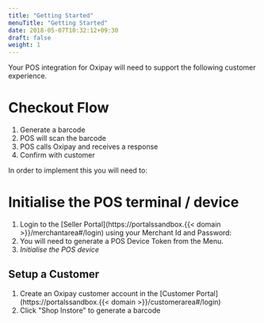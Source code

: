 ```yaml
---
title: "Getting Started"
menuTitle: "Getting Started"
date: 2018-05-07T10:32:12+09:30
draft: false
weight: 1
---
```


Your POS integration for Oxipay will need to support the following customer experience.

# Checkout Flow
1. Generate a barcode
2. POS will scan the barcode
3. POS calls Oxipay and receives a response
4. Confirm with customer


In order to implement this you will need to: 

# Initialise the POS terminal / device

1. Login to the [Seller Portal](https://portalssandbox.{{< domain >}}/merchantarea#/login) using your Merchant Id and Password: 
2. You will need to generate a POS Device Token from the Menu.
3. *Initialise the POS device*
   

## Setup a Customer

1. Create an Oxipay customer account in the [Customer Portal](https://portalssandbox.{{< domain >}}/customerarea#/login)
2. Click "Shop Instore" to generate a barcode




